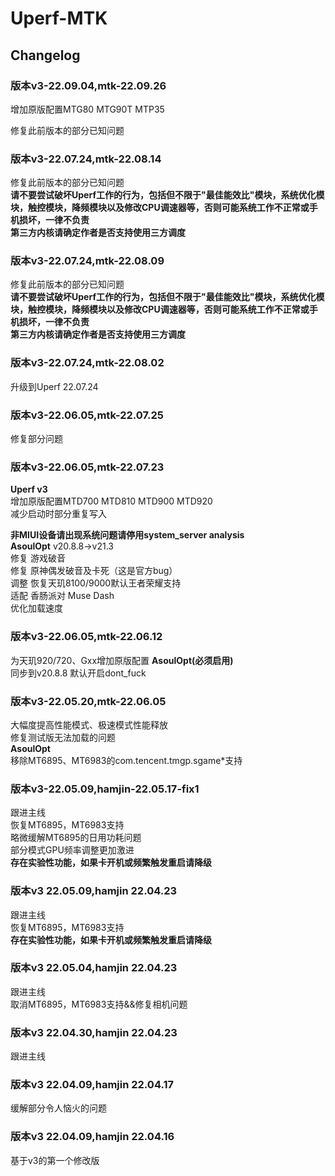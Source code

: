 # Uperf-MTK  

## Changelog  

### 版本v3-22.09.04,mtk-22.09.26  

增加原版配置MTG80 MTG90T MTP35  

修复此前版本的部分已知问题  

### 版本v3-22.07.24,mtk-22.08.14  

修复此前版本的部分已知问题  
**请不要尝试破坏Uperf工作的行为，包括但不限于"最佳能效比"模块，系统优化模块，触控模块，降频模块以及修改CPU调速器等，否则可能系统工作不正常或手机损坏，一律不负责**  
**第三方内核请确定作者是否支持使用三方调度**  

### 版本v3-22.07.24,mtk-22.08.09  

修复此前版本的部分已知问题  
**请不要尝试破坏Uperf工作的行为，包括但不限于"最佳能效比"模块，系统优化模块，触控模块，降频模块以及修改CPU调速器等，否则可能系统工作不正常或手机损坏，一律不负责**  
**第三方内核请确定作者是否支持使用三方调度**  

### 版本v3-22.07.24,mtk-22.08.02  

升级到Uperf 22.07.24  

### 版本v3-22.06.05,mtk-22.07.25  

修复部分问题  

### 版本v3-22.06.05,mtk-22.07.23  

**Uperf v3**  
增加原版配置MTD700 MTD810 MTD900 MTD920  
减少启动时部分重复写入  

**非MIUI设备请出现系统问题请停用system_server analysis**  
**AsoulOpt** v20.8.8->v21.3  
修复 游戏破音  
修复 原神偶发破音及卡死（这是官方bug）  
调整 恢复天玑8100/9000默认王者荣耀支持  
适配 香肠派对 Muse Dash  
优化加载速度  

### 版本v3-22.06.05,mtk-22.06.12  

为天玑920/720、Gxx增加原版配置
**AsoulOpt(必须启用)**  
同步到v20.8.8
默认开启dont_fuck

### 版本v3-22.05.20,mtk-22.06.05

大幅度提高性能模式、极速模式性能释放  
修复测试版无法加载的问题  
**AsoulOpt**  
移除MT6895、MT6983的com.tencent.tmgp.sgame*支持  

### 版本v3-22.05.09,hamjin-22.05.17-fix1  

跟进主线  
恢复MT6895，MT6983支持  
略微缓解MT6895的日用功耗问题  
部分模式GPU频率调整更加激进  
**存在实验性功能，如果卡开机或频繁触发重启请降级**  

### 版本v3 22.05.09,hamjin 22.04.23  

跟进主线  
恢复MT6895，MT6983支持  
**存在实验性功能，如果卡开机或频繁触发重启请降级**  

### 版本v3 22.05.04,hamjin 22.04.23  

跟进主线  
取消MT6895，MT6983支持&&修复相机问题  
  
### 版本v3 22.04.30,hamjin 22.04.23  

跟进主线  

### 版本v3 22.04.09,hamjin 22.04.17  

缓解部分令人恼火的问题  

### 版本v3 22.04.09,hamjin 22.04.16  

基于v3的第一个修改版  
